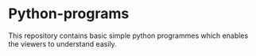 # Python-programs
This repository contains basic simple python programmes which enables the viewers to understand easily. 
